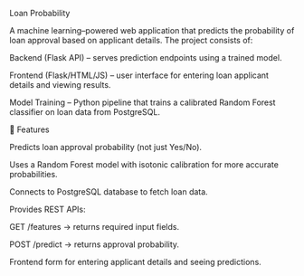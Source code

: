 Loan Probability

A machine learning–powered web application that predicts the probability of loan approval based on applicant details. The project consists of:

Backend (Flask API) – serves prediction endpoints using a trained model.

Frontend (Flask/HTML/JS) – user interface for entering loan applicant details and viewing results.

Model Training – Python pipeline that trains a calibrated Random Forest classifier on loan data from PostgreSQL.

🚀 Features

Predicts loan approval probability (not just Yes/No).

Uses a Random Forest model with isotonic calibration for more accurate probabilities.

Connects to PostgreSQL database to fetch loan data.

Provides REST APIs:

GET /features → returns required input fields.

POST /predict → returns approval probability.

Frontend form for entering applicant details and seeing predictions.
